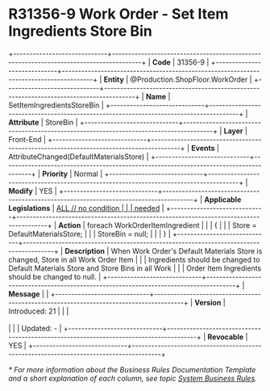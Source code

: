 ﻿---
erp.type: front-end-business-rule
erp.entity: Production.ShopFloor.WorkOrder
---

# R31356-9 Work Order - Set Item Ingredients Store Bin
+-----------------------------+---------------------------------------------------------------------------------------+
| **Code**                    | 31356-9                                                                               |
+-----------------------------+---------------------------------------------------------------------------------------+
| **Entity**                  | @Production.ShopFloor.WorkOrder                                                       |
+-----------------------------+---------------------------------------------------------------------------------------+
| **Name**                    | SetItemIngredientsStoreBin                                                            |
+-----------------------------+---------------------------------------------------------------------------------------+
| **Attribute**               | StoreBin                                                                              |
+-----------------------------+---------------------------------------------------------------------------------------+
| **Layer**                   | Front-End                                                                             |
+-----------------------------+---------------------------------------------------------------------------------------+
| **Events**                  | AttributeChanged(DefaultMaterialsStore)                                               |
+-----------------------------+---------------------------------------------------------------------------------------+
| **Priority**                | Normal                                                                                |
+-----------------------------+---------------------------------------------------------------------------------------+
| **Modify**                  | YES                                                                                   |
+-----------------------------+---------------------------------------------------------------------------------------+
| **Applicable Legislations** | [ALL // no condition                                                                  |
|                             | needed](xref:applicable-legislations)                                                 |
+-----------------------------+---------------------------------------------------------------------------------------+
| **Action**                  | foreach WorkOrderItemIngredient                                                       |
|                             | {                                                                                     |
|                             | Store = DefaultMaterialsStore;                                                        |
|                             | StoreBin = null;                                                                      |
|                             | }                                                                                     |
+-----------------------------+---------------------------------------------------------------------------------------+
| **Description**             | When Work Order's Default Materials Store is changed, Store in all Work Order Item    |
|                             | Ingredients should be changed to Default Materials Store and Store Bins in all Work   |
|                             | Order Item Ingredients should be changed to null.                                     |
+-----------------------------+---------------------------------------------------------------------------------------+
| **Message**                 |                                                                                       |
+-----------------------------+---------------------------------------------------------------------------------------+
| **Version**                 | Introduced: 21                                                                        |
|                             | <br/><br/>                                                                            |
|                             | Updated: -                                                                            |
+-----------------------------+---------------------------------------------------------------------------------------+
| **Revocable**               | YES                                                                                   |
+-----------------------------+---------------------------------------------------------------------------------------+

*\* For more information about the Business Rules Documentation Template and a short explanation of each column, see
topic [System Business Rules](../templates/template-description-system-business-rules.md).*
